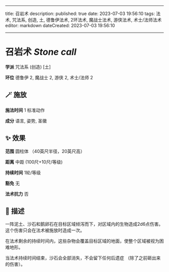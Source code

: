 
---
title: 召岩术
description: 
published: true
date: 2023-07-03 19:56:10
tags: 法术, 咒法系, 创造, 土, 德鲁伊法术, 2环法术, 魔战士法术, 游侠法术, 术士/法师法术
editor: markdown
dateCreated: 2023-07-03 19:56:10

---

# **召岩术** *Stone call*

**学派** 咒法系 (创造) \[土\] 

**环位** 德鲁伊 2, 魔战士 2, 游侠 2, 术士/法师 2

## 🪄 施放

**施法时间** 1 标准动作

**成分** 语言, 姿势, 圣徽

## ✨ 效果  

**范围** 圆柱体 （40英尺半径，20英尺高）

**距离** 中距 (100尺+10尺/等级)  

**持续时间** 1轮/等级 

**豁免** 无

**法术抗力** 否

## 📖 描述

一阵泥土、沙石和鹅卵石在目标区域倾泻而下，对区域内的生物造成2d6点伤害。这个伤害只会在法术被施放时造成一次。

在法术剩余的持续时间内，这些杂物会覆盖目标区域的地面，使整个区域被视为困难地形。

当法术持续时间结束，沙石会全部消失，不会留下任何后遗症 （除了之前砸出来的伤害）。
    